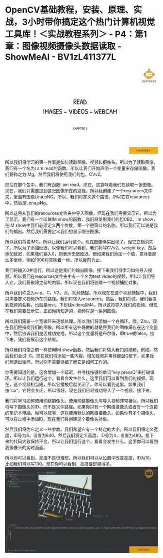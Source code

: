 # OpenCV基础教程，安装、原理、实战，3小时带你搞定这个热门计算机视觉工具库！＜实战教程系列＞ - P4：第1章：图像视频摄像头数据读取 - ShowMeAI - BV1zL411377L

![](img/731f8909febb6ccaa67270b908eccfe1_0.png)

所以我们将学习的第一件事是如何读取图像、视频和摄像头。所以为了读取图像，我们有一个名为I am read的函数。所以让我们开始声明一个变量来存储图像，我们将称之为IMg。然后我们将使用我们的包，CVv2。

然后在那个包中，我们有函数I am read。现在，这意味着我们在读取一张图像。现在，我们只需要提到这张图像所在的路径。所以我创建了一个resources文件夹，里面有图像Lina.pNG。所以，我们将定义这个路径。所以它在resources中，然后是Lena.pNg。

所以这将从我们的resources文件夹中导入图像，但现在我们需要显示它。所以为了显示，我们有一个叫做IM show的函数，我们将使用我们的包CB2。im show，在IM show中我们必须定义两个参数。第一个是窗口的名称。所以我们可以说是我们的输出。然后我们需要定义我们想显示哪张图像。

所以我们将说IMG。所以让我们运行这个。现在图像确实出现了，但它立刻消失了。所以为了添加延迟，以便我们可以看到，我们将写CVv2。weight key，然后添加延迟，如果我们输入0，则表示无限延迟。但如果我们添加一个值，意味着那么多毫秒，例如1000将意味着一秒。所以目前为止。

我们将输入0并运行。所以这是我们的输出图像。接下来我们将学习如何导入视频。所以我们在resources文件夹中有一个名为test video的视频，所以让我们导入它。我们将删除之前的内容。所以现在我们将创建一个视频捕捉对象。

所以我们称之为cap。C，V2。点。视频捕捉。所以现在在这个视频捕捉中，我们只需要定义视频所在的路径。我们将输入resources。然后，我们将说。我们会提到视频的名称，也就是test。下划线video点M4。所以这将导入我们的视频，但现在我们需要显示它，正如你所知道的，视频只是一系列图像。

所以我们需要一个宽循环来逐帧处理。所以我们将添加一个白循环。喂。Zhu。现在我们将捕捉我们的图像。所以所有这些将做的就是将我们的图像保存在这个变量中，然后告诉我们是否成功完成。所以这个变量将是布尔值，即true或false。接下来，我们将展示这个结果。

所以我们将像之前一样使用IM show函数，然后我们将输入我们的视频，例如。然后我们会说I G。现在我们将添加一些内容，增加延迟并等待键盘Q按下，如果我们想退出循环。所以你不需要详细了解它是如何工作的。

你需要知道的是，这会增加一个延迟，并寻找按键的单词“key pressQ”来打破循环。所以让我们运行这个，看看会发生什么。这里我们可以看到我们的视频。现在，这个视频相当短，所以它播放后就关闭了。你可以看到这里。如果我们按“cu”，它将会关闭。所以很好。现在我们已经成功导入了一个视频。接下来。

我们将学习如何使用网络摄像头。使用网络摄像头与导入视频非常相似。所以我们将写下摄像头的ID，而不是文件路径。如果你只有一个网络摄像头或者有一个连接的笔记本电脑，你可以按零，这将使用默认的网络摄像头。如果你有多个摄像头，可以在过程中添加ID。现在我们将创建这个摄像头对象。

然后我们将为它定义一些参数。我们希望它有一个特定的大小。所以我们将定义宽度，ID号为3，设置为640。然后我们将定义高度，ID号为4，设置为480。接下来的代码大致保持不变。所以让我们运行这个，看看会发生什么。这里你可以看到我摄像头的实时画面。

所以你可以看到，亮度不是很理想。所以我们可以从设置中改变亮度，ID为10。比如我们可以写100。现在你可以看到，亮度要舒服得多。![](img/731f8909febb6ccaa67270b908eccfe1_2.png)
